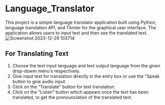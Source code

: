 # Language_Translator
This project is a simple language translator application built using Python, language translation API, and Tkinter for the graphical user interface. The application allows users to input text and then see the translated text.
![Screenshot 2023-12-29 103714](https://github.com/Srishti-Somya/Language_Translator/assets/115712783/d8f52e9e-1dcd-4618-938a-97a1ee03005a)
## For Translating Text ##
1. Choose the text input language and text output language from the given drop-dowm menu's respectively.
2. Give input text for translation directly in the entry box or use the "Speak button to give audio input.
3. Click on the "Translate" button for text translation.
4. Click on the "Listen" button which appears once the text has been translated, to get the pronounciation of the translated text. 

